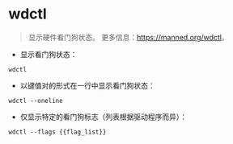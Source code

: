 # wdctl

> 显示硬件看门狗状态。
> 更多信息：<https://manned.org/wdctl>。

- 显示看门狗状态：

`wdctl`

- 以键值对的形式在一行中显示看门狗状态：

`wdctl --oneline`

- 仅显示特定的看门狗标志（列表根据驱动程序而异）：

`wdctl --flags {{flag_list}}`